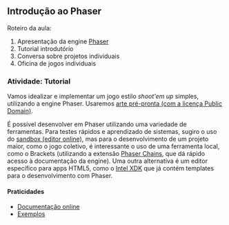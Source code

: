 ## Introdução ao Phaser

Roteiro da aula:

1. Apresentação da engine [Phaser](http://phaser.io/)
1. Tutorial introdutório
1. Conversa sobre projetos individuais
1. Oficina de jogos individuais

### Atividade: Tutorial

Vamos idealizar e implementar um jogo estilo *shoot'em up* simples, utilizando a engine Phaser. Usaremos [arte pré-pronta (com a licença Public Domain)](http://opengameart.org/content/space-shooter-art).

É possível desenvolver em Phaser utilizando uma variedade de ferramentas. Para testes rápidos e aprendizado de sistemas, sugiro o uso do [sandbox (editor online)](http://phaser.io/sandbox), mas para o desenvolvimento de um projeto maior, como o jogo coletivo, é interessante o uso de uma ferramenta local, como o Brackets (utilizando a extensão [Phaser Chains](https://bitbucket.org/boniatillo/phaserchains), que dá rápido acesso à documentação da engine). Uma outra alternativa é um editor específico para apps HTML5, como o [Intel XDK](https://software.intel.com/pt-br/intel-xdk) que já contém templates para o desenvolvimento com Phaser.

#### Praticidades

- [Documentação online](http://phaser.io/docs)
- [Exemplos](http://phaser.io/examples)

